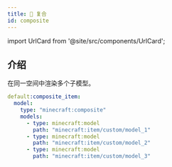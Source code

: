 ```yaml
---
title: 🧩 复合
id: composite
---
```


import UrlCard from '@site/src/components/UrlCard';

## 介绍

<UrlCard
  url="https://minecraft.wiki/w/Items_model_definition#composite"
  title="🧩 复合"
/>

在同一空间中渲染多个子模型。

```yml
default:composite_item:
  model:
    type: "minecraft:composite"
    models:
      - type: minecraft:model
        path: "minecraft:item/custom/model_1"
      - type: minecraft:model
        path: "minecraft:item/custom/model_2"
      - type: minecraft:model
        path: "minecraft:item/custom/model_3"
```

